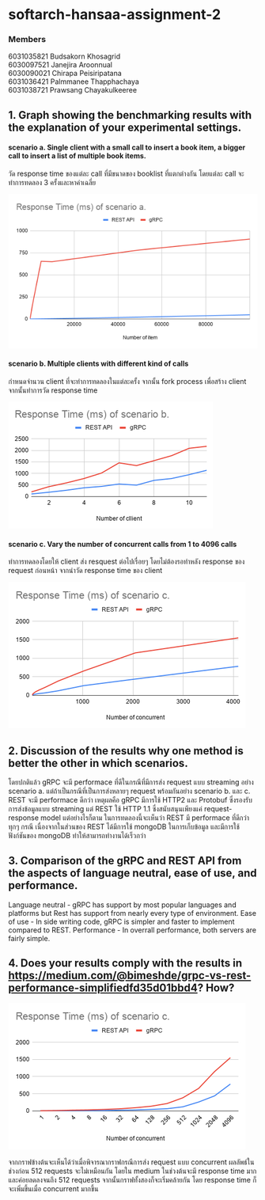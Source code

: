 # softarch-hansaa-assignment-2

### Members

6031035821 Budsakorn Khosagrid  
6030097521 Janejira Aroonnual  
6030090021 Chirapa Peisiripatana  
6031036421 Palmmanee Thapphachaya  
6031038721 Prawsang Chayakulkeeree

## 1. Graph showing the benchmarking results with the explanation of your experimental settings.

#### scenario a. Single client with a small call to insert a book item, a bigger call to insert a list of multiple book items.

วัด response time ของแต่ละ call ที่มีขนาดของ booklist ที่แตกต่างกัน โดยแต่ละ call จะทำการทดลอง 3 ครั้งและหาค่าเฉลี่ย

![Graph](https://github.com/2110521-2563-1-Software-Architecture/softarch-hansaa-assignment-2/blob/master/Image/Response%20Time%20(ms)%20of%20scenario%20a.png?raw=true)

#### scenario b. Multiple clients with different kind of calls

กำหนดจำนวน client ที่จะทำการทดลองในแต่ละครั้ง จากนั้น fork process เพื่อสร้าง client จากนั้นทำการวัด response time

![Graph2](https://github.com/2110521-2563-1-Software-Architecture/softarch-hansaa-assignment-2/blob/master/Image/Response%20Time%20(ms)%20of%20scenario%20b.png?raw=true)

#### scenario c. Vary the number of concurrent calls from 1 to 4096 calls

ทำการทดลองโดยให้ client ส่ง resquest ต่อไปเรื่อยๆ โดยไม่ต้องรอทำหลัง response ของ request ก่อนหน้า จากนำวัด response time ของ client

![Graph3](https://github.com/2110521-2563-1-Software-Architecture/softarch-hansaa-assignment-2/blob/master/Image/Response%20Time%20(ms)%20of%20scenario%20c.png)


## 2. Discussion of the results why one method is better the other in which scenarios. 
โดยปกติแล้ว gRPC จะมี performace ที่ดีในกรณีที่มีการส่ง request แบบ streaming อย่าง scenario a. แต่ถ้าเป็นกรณีที่เป็นการส่งหลายๆ request พร้อมกันอย่าง scenario b. และ c. REST จะมี performace ดีกว่า เหตุผลคือ gRPC มีการใช้ HTTP2 และ Protobuf ซึ่งรองรับการส่งข้อมูลแบบ streaming แต่ REST ใช้ HTTP 1.1 ซึ่งสนับสนุนเพียงแค่ request-response model 
แต่อย่างไรก็ตาม ในการทดลองนี้จะเห็นว่า REST มี performace ที่ดีกว่าทุกๆ กรณี เนื่องจากในส่วนของ REST ได้มีการใช้ mongoDB ในการเก็บข้อมูล และมีการใช้ฟังก์ชันของ mongoDB ทำให้สามารถทำงานได้เร็วกว่า


## 3. Comparison of the gRPC and REST API from the aspects of language neutral, ease of use, and performance.
Language neutral - gRPC has support by most popular languages and platforms but Rest has support from nearly every type of environment.
Ease of use - In side writing code, gRPC is simpler and faster to implement compared to REST.
Performance - In overrall performance, both servers are fairly simple.

## 4. Does your results comply with the results in https://medium.com/@bimeshde/grpc-vs-rest-performance-simplifiedfd35d01bbd4? How?

![Graph4](https://github.com/2110521-2563-1-Software-Architecture/softarch-hansaa-assignment-2/blob/master/Image/Response%20Time%20(ms)%20of%20scenario%20c%20(log).png)

จากกราฟข้างต้นจะเห็นได้ว่าเมื่อพิจารณากราฟกรณีการส่ง request แบบ concurrent ผลลัพธ์ในช่วงก่อน 512 requests จะไม่เหมือนกัน โดยใน medium ในช่วงต้นจะมี response time มาก และค่อยลดลงจนถึง 512 requests จากนั้นกราฟทั้งสองก็จะเริ่มคล้ายกัน โดย response time ก็จะเพิ่มขึ้นเมื่อ concurrent มากขึ้น  
